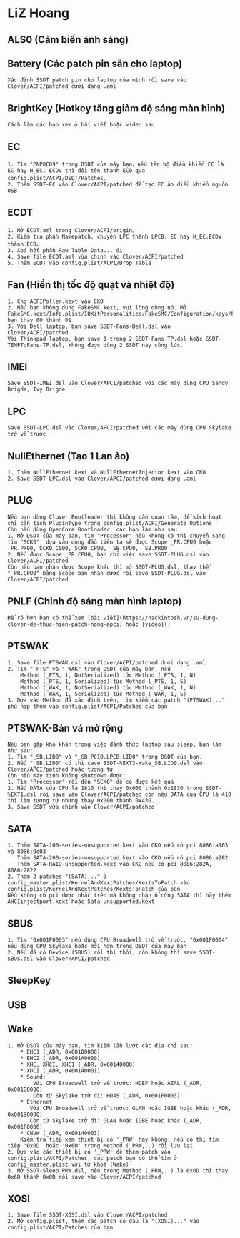 # LiZ Hoang

## ALS0 (Cảm biến ánh sáng)

## Battery (Các patch pin sẵn cho laptop)
    Xác định SSDT patch pin cho laptop của mình rồi save vào Clover/ACPI/patched dưới dạng .aml

## BrightKey (Hotkey tăng giảm độ sáng màn hình)
    Cách làm các bạn xem ở bài viết hoặc video sau
  
## EC
    1. Tìm "PNP0C09" trong DSDT của máy bạn，nếu tên bộ điều khiển EC là EC hay H_EC, ECDV thì đổi tên thành EC0 qua config.plist/ACPI/DSDT/Patches。
    2. Thêm SSDT-EC vào Clover/ACPI/patched để tạo EC ảo điều khiển nguồn USB

## ECDT
    1. Mở ECDT.aml trong Clover/ACPI/origin。
    2. Kiểm tra phần Namepatch, chuyển LPC thành LPCB, EC hay H_EC,ECDV thành ECO。
    3. Xoá hết phần Raw Table Data... đi 
    4. Save file ECDT.aml vừa chỉnh vào Clover/ACPI/patched
    5. Thêm ECDT vào config.plist/ACPI/Drop Table
    
## Fan (Hiển thị tốc độ quạt và nhiệt độ)
    1. Cho ACPIPoller.kext vào CKO
    2. Nếu bạn không dùng FakeSMC.kext, vui lòng dùng nó. Mở FakeSMC.kext/Info.plist/IOKitPersonalities/FakeSMC/Configuration/keys/FNum/1/, bạn thay 00 thành 01
    3. Với Dell laptop, bạn save SSDT-Fans-Dell.dsl vào Clover/ACPI/patched
    Với Thinkpad laptop, bạn save 1 trong 2 SSDT-Fans-TP.dsl hoặc SSDT-TEMPToFans-TP.dsl, không được dùng 2 SSDT này cũng lúc.

## IMEI
    Save SSDT-IMEI.dsl vào Clover/APCI/patched với các máy dùng CPU Sandy Brigde, Ivy Brigde

## LPC
    Save SSDT-LPC.dsl vào Clover/APCI/patched với các máy dùng CPU Skylake trở về trước

## NullEthernet (Tạo 1 Lan ảo)
    1. Thêm NullEthernet.kext và NullEthernetInjector.kext vào CKO
    2. Save SSDT-LPC.dsl vào Clover/APCI/patched dưới dạng .aml
              
## PLUG
    Nếu bạn dùng Clover Bootloader thì không cần quan tâm, để kích hoạt chỉ cần tich PluginType trong config.plist/ACPI/Generate Options
    Còn nếu dùng OpenCore Bootloader, các bạn làm như sau
    1. Mở DSDT của máy bạn, tìm "Processor" nếu không có thì chuyển sang tìm "SCK0", dựa vào dòng đầu tiên ta sẽ được Scope _PR.CPU0 hoặc _PR.PR00, SCK0.C000, SCK0.CPU0, _SB.CPU0, _SB.PR00
    2. Nếu được Scope _PR.CPU0, bạn chỉ việc save SSDT-PLUG.dsl vào Clover/ACPI/patched
    Còn nếu bạn nhận được Scope khác thì mở SSDT-PLUG.dsl, thay thế "_PR.CPU0" bằng Scope bạn nhận được rồi save SSDT-PLUG.dsl vào Clover/ACPI/patched
        
## PNLF (Chỉnh độ sáng màn hình laptop)
    Để rõ hơn bạn có thể xem [bài viết](https://hackintosh.vn/su-dung-clover-de-thuc-hien-patch-nong-apci) hoặc [video]()

## PTSWAK
    1. Save file PTSWAK.dsl vào Clover/ACPI/patched dưới dạng .aml
    2. Tìm "_PTS" và "_WAK" trong DSDT của máy bạn, nếu
        Method (_PTS, 1, NotSerialized) tức Method (_PTS, 1, N)
        Method (_PTS, 1, Serialized) tức Method (_PTS, 1, S)
        Method (_WAK, 1, NotSerialized) tức Method (_WAK, 1, N)
        Method (_WAK, 1, Serialized) tức Method (_WAK, 1, S)
    3. Dựa vào Method đã xác định trên, tìm kiếm các patch "(PTSWAK)..." phù hợp thêm vào config.plist/ACPI/Patches của bạn
    
## PTSWAK-Bản vá mở rộng
    Nếu bạn gặp khó khăn trong việc đánh thức laptop sau sleep, bạn làm như sau:
    1. Tìm "_SB.LID0" và "_SB.PCI0.LPCB.LID0" trong DSDT của bạn. 
    2. Nếu "_SB.LID0" có thì save SSDT-%EXT3-Wake_SB.LID0.dsl vào Clover/APCI/patched hoặc tương tự
    Còn nếu máy tính không shutdown được:
    1. Tìm "Processor" rồi đến "SCK0" để có được kết quả
    2. Nếu DATA của CPU là 1810 thì thay 0x000 thành 0x1830 trong SSDT-%EXT1.dsl rồi save vào Clover/ACPI/patched còn nếu DATA của CPU là 410 thì làm tương tự nhưng thay 0x000 thành 0x430...
    3. Save SSDT vừa chỉnh vào Clover/ACPI/patched

## SATA
    1. Thêm SATA-100-series-unsupported.kext vào CKO nếu có pci 8086:a103 và 8086:9d03
       Thêm SATA-200-series-unsupported.kext vào CKO nếu có pci 8086:a282
       Thêm SATA-RAID-unsupported.kext vào CKO nếu có pci 8086:282A, 8086:2822
    2. Thêm 2 patches "(SATA)..." ở config_master.plist/KernelAndKextPatches/KextsToPatch vào config.plist/KernelAndKextPatches/KextsToPatch của bạn
    Nếu không có pci được nhắc trên mà không nhận ổ cứng SATA thì hãy thêm AHCIinjectport.kext hoặc Sata-unsupported.kext
    
## SBUS    
    1. Tìm "0x001F0003" nếu dùng CPU Broadwell trở về trước, "0x001F0004" nếu dùng CPU Skylake hoặc mới hơn trong DSDT của máy bạn
    2. Nếu đã có Device (SBUS) rồi thì thôi, còn không thì save SSDT-SBUS.dsl vào Clover/APCI/patched

## SleepKey

## USB

## Wake
    1. Mở DSDT của máy bạn, tìm kiếm lần lượt các địa chỉ sau: 
        * EHC1 (_ADR, 0x001D0000)
        * EHC2 (_ADR, 0x001A0000)
        * XHC, XHCI, XHC1 (_ADR, 0x00140000)
        * XDCI (_ADR, 0x00140001)
        * Sound: 
            Với CPU Broadwell trở về trước: HDEF hoặc AZAL (_ADR, 0x001B0000)
            Còn từ Skylake trở đi: HDAS (_ADR, 0x001F0003)
        * Ethernet
           Với CPU Broadwell trở về trước: GLAN hoặc IGBE hoặc khác (_ADR, 0x00190000)
           Còn từ Skylake trở đi: GLAN hoặc IGBE hoặc khác (_ADR, 0x001F0006)
        * CNVW (_ADR, 0x00140003)
        Kiểm tra tiếp xem thiết bị có '_PRW' hay không, nếu có thì tìm tiếp '0x0D' hoặc '0x6D' trong Method (_PRW,..) rồi lưu lại
    2. Dựa vào các thiết bị có '_PRW' để thêm patch vào config.plist/ACPI/Patches, các patch bạn có thể tìm ở config_master.plist với từ khoá (Wake)
    3. Mở SSDT-Sleep_PRW.dsl, nếu trong Method (_PRW,..) là 0x0D thì thay 0x6D thành 0x0D rồi save vào Clover/ACPI/patched
    
## XOSI
    1. Save file SSDT-X0SI.dsl vào Clover/ACPI/patched 
    2. Mở config.plist, thêm các patch có đầu là "(XOSI)..." vào config.plist/ACPI/Patches của bạn        
